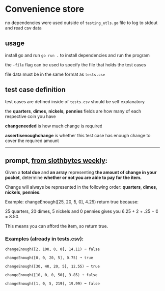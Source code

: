 # Convenience store

no dependencies were used outside of `testing_utls.go` file to log to stdout and read csv data

## usage

install go and run `go run .` to install dependencies and run the program

the `-file` flag can be used to specify the file that holds the test cases

file data must be in the same format as `tests.csv`

## test case definition

test cases are defined inside of `tests.csv` should be self explanatory

the **quarters**, **dimes**, **nickels**, **pennies** fields are how many of each respective coin you have

**changeneeded** is how much change is required

**assertisenoughchange** is whether this test case has enough change to cover the required amount

---
## prompt, [from slothbytes weekly](https://slothbytes.beehiiv.com/):

Given a **total due** and **an array** representing **the amount of change in your pocket**, determine **whether or not you are able to pay for the item.**

Change will always be represented in the following order: **quarters**, **dimes**, **nickels**, **pennies**.

Example: changeEnough([25, 20, 5, 0], 4.25) return true because:

25 quarters, 20 dimes, 5 nickels and 0 pennies gives you 6.25 + 2 + .25 + 0 = 8.50.

This means you can afford the item, so return true.

### Examples (already in tests.csv):
```
changeEnough([2, 100, 0, 0], 14.11) ➞ false

changeEnough([0, 0, 20, 5], 0.75) ➞ true

changeEnough([30, 40, 20, 5], 12.55) ➞ true

changeEnough([10, 0, 0, 50], 3.85) ➞ false

changeEnough([1, 0, 5, 219], 19.99) ➞ false
```
